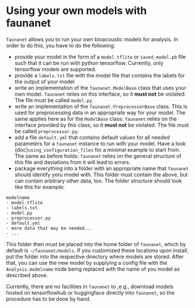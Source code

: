 # Using your own models with faunanet
`faunanet` allows you to run your own bioacoustic models for analysis. In order to do this, 
you have to do the following: 
- provide your model in the form of a `model.tflite` or `saved_model.pb` file such that it can 
be run with python tensorflow. Currently, only tensorflow models are supported. 
- provide a `labels.txt` file with the model file that contains the labels for the output of your model 
- write an implementation of the `faunanet.ModelBase` class that uses your own model. `faunanet` relies on this interface, so it **must not** be violated. The file must be called `model.py`.
- write an implementation of the `faunanet.PreprocessorBase` class. This is used for preprocessing data in an appropriate way for your model. The same applies here as for the `ModelBase` class: `faunanet` relies on the interface provided by this class, so it **must not**
be violated. The file must be called `preprocessor.py`.
- add a file `default.yml` that contains default values for all needed parameters for a `faunanet` instance to run with your model. Have a look {doc}`using_configuration_files` for a minimal example to start from. The same as before holds: `faunanet` relies on the general structure of this file and deviations from it will lead to errors. 
- package everything into a folder with an appropriate name that `faunanet` should identify yoru model with. This folder must contain the above, but can contain arbitrary other data, too. The folder structure should look like this for example:
```
modelname 
- model.tflite
- labels.txt 
- model.py 
- preprocessor.py 
- default.yml 
- more data that may be needed...
- ...  
``` 
This folder then must be placed into the home folder of `faunanet`, which by default is `~/faunanet/models`. If you customized these locations upon install, put the folder into the respective directory where models are stored. 
After that, you can use the new model by supplying a config file with the `Analysis.modelname` node being replaced with the name of you model as described above.

Currently, there are no facilities in `faunanet` to ,e.g., download models hosted on tensorflowhub or huggingface directly into `faunanet`, so the procedure has to be done by hand. 
